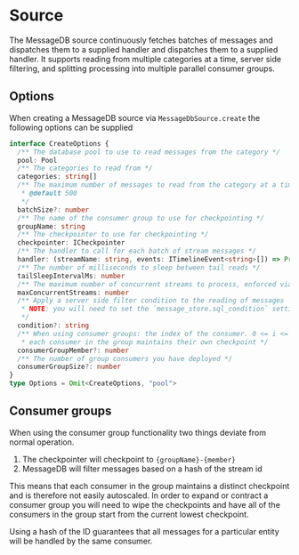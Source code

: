 # Source

The MessageDB source continuously fetches batches of messages and dispatches
them to a supplied handler and dispatches them to a supplied handler. It
supports reading from multiple categories at a time, server side filtering, and
splitting processing into multiple parallel consumer groups.

## Options

When creating a MessageDB source via `MessageDbSource.create` the following
options can be supplied

```ts
interface CreateOptions {
  /** The database pool to use to read messages from the category */
  pool: Pool
  /** The categories to read from */
  categories: string[]
  /** The maximum number of messages to read from the category at a time
   * @default 500
   */
  batchSize?: number
  /** The name of the consumer group to use for checkpointing */
  groupName: string
  /** The checkpointer to use for checkpointing */
  checkpointer: ICheckpointer
  /** The handler to call for each batch of stream messages */
  handler: (streamName: string, events: ITimelineEvent<string>[]) => Promise<void>
  /** The number of milliseconds to sleep between tail reads */
  tailSleepIntervalMs: number
  /** The maximum number of concurrent streams to process, enforced via p-limit */
  maxConcurrentStreams: number
  /** Apply a server side filter condition to the reading of messages
   * NOTE: you will need to set the `message_store.sql_condition` setting to `"on"` to use this feature
   */
  condition?: string
  /** When using consumer groups: the index of the consumer. 0 <= i <= consumerGroupSize
   * each consumer in the group maintains their own checkpoint */
  consumerGroupMember?: number
  /** The number of group consumers you have deployed */
  consumerGroupSize?: number
}
type Options = Omit<CreateOptions, "pool">

```

## Consumer groups

When using the consumer group functionality two things deviate from normal
operation.

1. The checkpointer will checkpoint to `{groupName}-{member}`
2. MessageDB will filter messages based on a hash of the stream id

This means that each consumer in the group maintains a distinct checkpoint and
is therefore not easily autoscaled. In order to expand or contract a consumer
group you will need to wipe the checkpoints and have all of the consumers in the
group start from the current lowest checkpoint.

Using a hash of the ID guarantees that all messages for a particular entity will
be handled by the same consumer.
